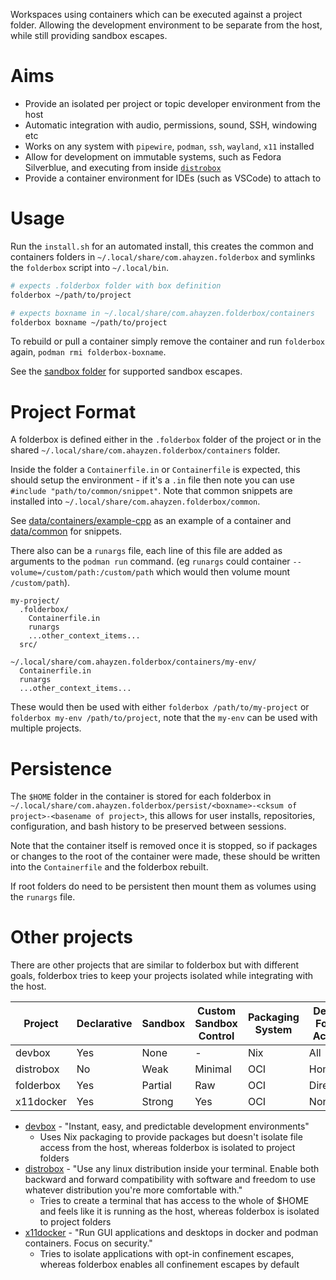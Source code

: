 <!--
SPDX-FileCopyrightText: Andrew Hayzen <ahayzen@gmail.com>

SPDX-License-Identifier: MPL-2.0
-->

Workspaces using containers which can be executed against a project folder.
Allowing the development environment to be separate from the host, while still providing sandbox escapes.

# Aims

  * Provide an isolated per project or topic developer environment from the host
  * Automatic integration with audio, permissions, sound, SSH, windowing etc
  * Works on any system with `pipewire`, `podman`, `ssh`, `wayland`, `x11` installed
  * Allow for development on immutable systems, such as Fedora Silverblue, and executing from inside [`distrobox`](https://github.com/89luca89/distrobox/)
  * Provide a container environment for IDEs (such as VSCode) to attach to

# Usage

Run the `install.sh` for an automated install, this creates the common and containers folders in `~/.local/share/com.ahayzen.folderbox` and symlinks the `folderbox` script into `~/.local/bin`.


```bash
# expects .folderbox folder with box definition
folderbox ~/path/to/project

# expects boxname in ~/.local/share/com.ahayzen.folderbox/containers
folderbox boxname ~/path/to/project
```

To rebuild or pull a container simply remove the container and run `folderbox` again, `podman rmi folderbox-boxname`.

See the [sandbox folder](./src/sandbox/) for supported sandbox escapes.

# Project Format

A folderbox is defined either in the `.folderbox` folder of the project or in the shared `~/.local/share/com.ahayzen.folderbox/containers` folder.

Inside the folder a `Containerfile.in` or `Containerfile` is expected, this should setup the environment - if it's a `.in` file then note you can use `#include "path/to/common/snippet"`.
Note that common snippets are installed into `~/.local/share/com.ahayzen.folderbox/common`.

See [data/containers/example-cpp](./data/containers/example-cpp) as an example of a container and [data/common](./data/containers) for snippets.

There also can be a `runargs` file, each line of this file are added as arguments to the `podman run` command. (eg `runargs` could container `--volume=/custom/path:/custom/path` which would then volume mount `/custom/path`).

```
my-project/
  .folderbox/
    Containerfile.in
    runargs
    ...other_context_items...
  src/

~/.local/share/com.ahayzen.folderbox/containers/my-env/
  Containerfile.in
  runargs
  ...other_context_items...
```

These would then be used with either `folderbox /path/to/my-project` or `folderbox my-env /path/to/project`, note that the `my-env` can be used with multiple projects.

# Persistence

The `$HOME` folder in the container is stored for each folderbox in `~/.local/share/com.ahayzen.folderbox/persist/<boxname>-<cksum of project>-<basename of project>`,
this allows for user installs, repositories, configuration, and bash history to be preserved between sessions.

Note that the container itself is removed once it is stopped, so if packages or changes to the root
of the container were made, these should be written into the `Containerfile` and the folderbox rebuilt.

If root folders do need to be persistent then mount them as volumes using the `runargs` file.

# Other projects

There are other projects that are similar to folderbox but with different goals,
folderbox tries to keep your projects isolated while integrating with the host.

| Project | Declarative | Sandbox | Custom Sandbox Control | Packaging System | Default Folder Access |
|---------|-------------|---------|------------------------|------------------|---|
| devbox | Yes | None | - | Nix | All |
| distrobox | No | Weak | Minimal | OCI | Home |
| folderbox | Yes | Partial | Raw | OCI | Directory |
| x11docker | Yes | Strong | Yes | OCI | None |

  * [devbox](https://github.com/jetpack-io/devbox) - "Instant, easy, and predictable development environments"
    * Uses Nix packaging to provide packages but doesn't isolate file access from the host, whereas folderbox is isolated to project folders
  * [distrobox](https://github.com/89luca89/distrobox/) - "Use any linux distribution inside your terminal. Enable both backward and forward compatibility with software and freedom to use whatever distribution you're more comfortable with."
    * Tries to create a terminal that has access to the whole of $HOME and feels like it is running as the host, whereas folderbox is isolated to project folders
  * [x11docker](https://github.com/mviereck/x11docker/) - "Run GUI applications and desktops in docker and podman containers. Focus on security."
    * Tries to isolate applications with opt-in confinement escapes, whereas folderbox enables all confinement escapes by default
